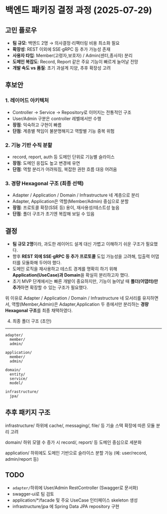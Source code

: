 # 백엔드 패키징 결정 과정 (2025‑07‑29)

## 고민 플로우

- **팀 규모**: 백엔드 2명 → 의사결정·리팩터링 비용 최소화 필요
- **확장성**: REST 이외에 SSE·gRPC 등 추가 가능성 존재
- **사용자 타입**: Member(고령자,보호자) / Admin(센터,종사자) 분리
- **도메인 복잡도**: Record, Report 같은 주요 기능이 빠르게 늘어날 전망
- **개발 속도 vs 품질**: 초기 과설계 지양, 추후 확장성 고려

## 후보안

### 1. 레이어드 아키텍처

- Controller → Service → Repository로 이어지는 전통적인 구조
- User/Admin 구분은 controller 레벨에서만 수행
- **장점**: 익숙하고 구현이 빠름
- **단점**: 계층별 책임이 불분명해지고 역할별 기능 중복 위험

### 2. 기능 기반 수직 분할

- record, report, auth 등 도메인 단위로 기능별 슬라이스
- **장점**: 도메인 응집도 높고 변경에 유연
- **단점**: 역할 분리가 어려워짐, 복잡한 권한 흐름 대응 어려움

### 3. 경량 Hexagonal 구조 (최종 선택)

- Adapter / Application / Domain / Infrastructure 네 계층으로 분리
- Adapter, Application은 역할(Member/Admin) 중심으로 분할
- **장점**: 프로토콜 확장(SSE 등) 용이, 재사용성/테스트성 높음
- **단점**: 폴더 구조가 초기엔 복잡해 보일 수 있음

## 결정

- **팀 규모 2명**이라, 과도한 레이어드 설계 대신 가볍고 이해하기 쉬운 구조가 필요했다.
- 향후 **REST 외에 SSE·gRPC 등 추가 프로토콜** 도입 가능성을 고려해, 입출력 어댑터를 모듈화해 두어야 했다.
- 도메인 로직을 재사용하고 테스트 경계를 명확히 하기 위해 **Application(UseCase)과 Domain**을 확실히 분리하고자 했다.
- 초기 MVP 단계에서는 빠른 개발이 중요하지만, 기능이 늘어날 때 **폴더(어댑터)만 추가**하면 확장할 수 있는 구조가 필요했다.

위 이유로 Adapter / Application / Domain / Infrastructure 네 모서리를 유지하면서, 역할(Member,Admin)은 Adapter,Application 두 층에서만 분리하는 **경량 Hexagonal 구조**를 최종 채택하였다.

4. 최종 폴더 구조 (초안)

---

```text
adapter/
  member/
  admin/

application/
  member/
  admin/

domain/
  entity/
  service/
  model/

infrastructure/
  jpa/
```

## 추후 패키지 구조

infrastructure/ 하위에 cache/, messaging/, file/ 등 기술 스택 확장에 따른 모듈 분리 고려

domain/ 하위 모델 수 증가 시 record/, report/ 등 도메인 중심으로 세분화

application/ 하위에도 도메인 기반으로 슬라이스 분할 가능 (예: user/record, admin/report 등)



## TODO
- `adapter/`하위에 User/Admin RestController (Swagger로 문서화)
- swagger‑ui로 팀 검토
- application/*/facade 및 주요 UseCase 인터페이스 skeleton 생성
- infrastructure/jpa 에 Spring Data JPA repository 구현

